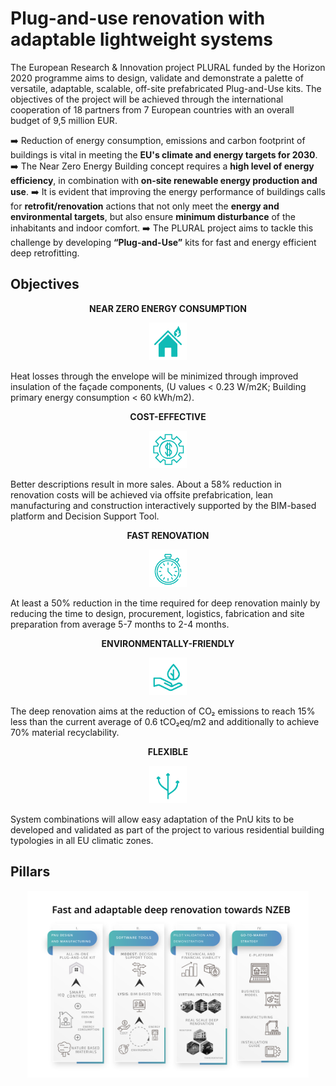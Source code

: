 # Plug-and-use renovation with adaptable lightweight systems

The European Research & Innovation project PLURAL funded by the Horizon 2020 programme aims to design, validate and demonstrate a palette of versatile, adaptable, scalable, off-site prefabricated Plug-and-Use kits. The objectives of the project will be achieved through the international cooperation of 18 partners from 7 European countries with an overall budget of 9,5 million EUR.

:arrow_right: Reduction of energy consumption, emissions and carbon footprint of buildings is vital in meeting the **EU's climate and energy targets for 2030**.
:arrow_right: The Near Zero Energy Building concept requires a **high level of energy efficiency**, in combination with **on-site renewable energy production and use**.
:arrow_right: It is evident that improving the energy performance of buildings calls for **retrofit/renovation** actions that not only meet the **energy and environmental targets**, but also ensure **minimum disturbance** of the inhabitants and indoor comfort.
:arrow_right: The PLURAL project aims to tackle this challenge by developing **“Plug-and-Use”** kits for fast and energy efficient deep retrofitting.

## Objectives 

<!-- The PLURAL project aims to design, validate and demonstrate a palette of versatile, adaptable, scalable, off-site prefabricated plug-and-play kits that account for user needs, thus named “Plug-and-Use” (P-n-U) kits”. -->

<p align="center"><b>NEAR ZERO ENERGY CONSUMPTION</b></p>

<p align="center">
<img src="./img/obj_near_zero_energy_consumption.png" width="60" alt="Near Zero Energy Consumption"/>
</p>

Heat losses through the envelope will be minimized through improved insulation of the façade components, (U values < 0.23 W/m2K; Building primary energy consumption < 60 kWh/m2).


<p align="center"><b>COST-EFFECTIVE</b></p>

<p align="center">
<img src="./img/obj_cost_effective.png" width="60" alt="Cost-effective"/>
</p>

Better descriptions result in more sales. About a 58% reduction in renovation costs will be achieved via offsite prefabrication, lean manufacturing and construction interactively supported by the BIM-based platform and Decision Support Tool.


<p align="center"><b>FAST RENOVATION</b></p>

<p align="center">
<img src="./img/obj_fast_renovation.png" width="60" alt="Fast renovation"/>
</p>

At least a 50% reduction in the time required for deep renovation mainly by reducing the time to design, procurement, logistics, fabrication and site preparation from average 5-7 months to 2-4 months.


<p align="center"><b>ENVIRONMENTALLY-FRIENDLY</b></p>

<p align="center">
<img src="./img/obj_environmentally_friendly.png" width="60" alt="Environmentally-friendly"/>
</p>

The deep renovation aims at the reduction of CO₂ emissions to reach 15% less than the current average of 0.6 tCO₂eq/m2 and additionally to achieve 70% material recyclability.


<p align="center"><b>FLEXIBLE</b></p>
<p align="center">
<img src="./img/obj_flexible.png" width="60" alt="Flexible"/>
</p>

System combinations will allow easy adaptation of the PnU kits to be developed and validated as part of the project to various residential building typologies in all EU climatic zones.

## Pillars

<p align="center">
<img src="./img/plural_pillars.png" width="450" alt="PLURAL pillars"/>
</p>